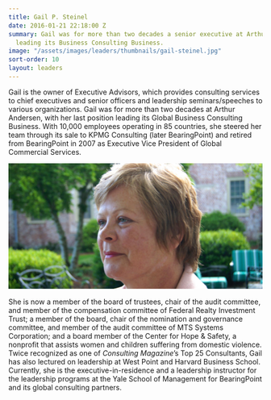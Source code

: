 ```yaml
---
title: Gail P. Steinel
date: 2016-01-21 22:18:00 Z
summary: Gail was for more than two decades a senior executive at Arthur Andersen,
  leading its Business Consulting Business.
image: "/assets/images/leaders/thumbnails/gail-steinel.jpg"
sort-order: 10
layout: leaders
---
```


Gail is the owner of Executive Advisors, which provides consulting services to chief executives and senior officers and leadership seminars/speeches to various organizations. Gail was for more than two decades at Arthur Andersen, with her last position leading its Global Business Consulting Business. With 10,000 employees operating in 85 countries, she steered her team through its sale to KPMG Consulting (later BearingPoint) and retired from BearingPoint in 2007 as Executive Vice President of Global Commercial Services.

![{{ page.title }}](/assets/images/leaders/gail-steinel.jpg)

She is now a member of the board of trustees, chair of the audit committee, and member of the compensation committee of Federal Realty Investment Trust; a member of the board, chair of the nomination and governance committee, and member of the audit committee of MTS Systems Corporation; and a board member of the Center for Hope & Safety, a nonprofit that assists women and children suffering from domestic violence. Twice recognized as one of *Consulting Magazine*’s Top 25 Consultants, Gail has also lectured on leadership at West Point and Harvard Business School. Currently, she is the executive-in-residence and a leadership instructor for the leadership programs at the Yale School of Management for BearingPoint and its global consulting partners.